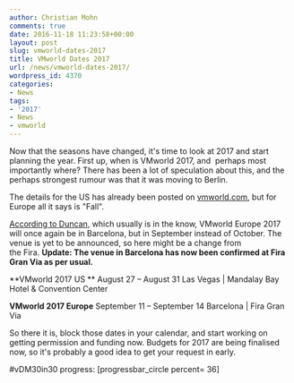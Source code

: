 ```yaml
---
author: Christian Mohn
comments: true
date: 2016-11-18 11:23:58+00:00
layout: post
slug: vmworld-dates-2017
title: VMworld Dates 2017
url: /news/vmworld-dates-2017/
wordpress_id: 4370
categories:
- News
tags:
- '2017'
- News
- vmworld
---
```


Now that the seasons have changed, it's time to look at 2017 and start planning the year.
First up, when is VMworld 2017, and  perhaps most importantly where? There has been a lot of speculation about this, and the perhaps strongest rumour was that it was moving to Berlin.
<!--more-->

The details for the US has already been posted on [vmworld.com](http://vmworld.com), but for Europe all it says is "Fall".

[According to Duncan](http://www.yellow-bricks.com/2016/11/18/change-dates-vmworld-europe-now-september-11th-14th/), which usually is in the know, VMworld Europe 2017 will once again be in Barcelona, but in September instead of October. The venue is yet to be announced, so here might be a change from the Fira. **Update: The venue in Barcelona has now been confirmed at Fira Gran Via as per usual.**

**VMworld 2017 US **
August 27 – August 31
Las Vegas | Mandalay Bay Hotel & Convention Center

**VMworld 2017 Europe**
September 11 – September 14
Barcelona | Fira Gran Via

So there it is, block those dates in your calendar, and start working on getting permission and funding now. Budgets for 2017 are being finalised now, so it's probably a good idea to get your request in early.

#vDM30in30 progress:
[progressbar_circle percent= 36]
